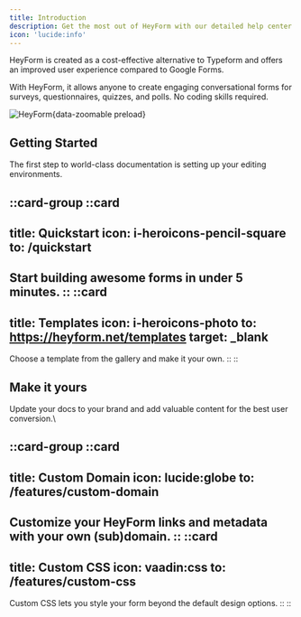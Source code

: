 ```yaml
---
title: Introduction
description: Get the most out of HeyForm with our detailed help center guides and practices.
icon: 'lucide:info'
---
```


HeyForm is created as a cost-effective alternative to Typeform and offers an improved user experience compared to Google Forms.

With HeyForm, it allows anyone to create engaging conversational forms for surveys, questionnaires, quizzes, and polls. No coding skills required.

![HeyForm](/images/screenshot.png){data-zoomable preload}

## Getting Started

The first step to world-class documentation is setting up your editing environments.

::card-group
  ::card
  ---
  title: Quickstart
  icon: i-heroicons-pencil-square
  to: /quickstart
  ---
  Start building awesome forms in under 5 minutes.
  ::
  ::card
  ---
  title: Templates
  icon: i-heroicons-photo
  to: https://heyform.net/templates
  target: _blank
  ---
  Choose a template from the gallery and make it your own.
  ::
::

## Make it yours

Update your docs to your brand and add valuable content for the best user conversion.\

::card-group
  ::card
  ---
  title: Custom Domain
  icon: lucide:globe
  to: /features/custom-domain
  ---
  Customize your HeyForm links and metadata with your own (sub)domain.
  ::
  ::card
  ---
  title: Custom CSS
  icon: vaadin:css
  to: /features/custom-css
  ---
  Custom CSS lets you style your form beyond the default design options.
  ::
::
